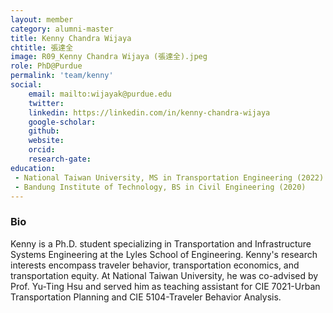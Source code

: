 ```yaml
---
layout: member
category: alumni-master
title: Kenny Chandra Wijaya
chtitle: 張達全
image: R09_Kenny Chandra Wijaya (張達全).jpeg
role: PhD@Purdue
permalink: 'team/kenny'
social:
    email: mailto:wijayak@purdue.edu
    twitter: 
    linkedin: https://linkedin.com/in/kenny-chandra-wijaya
    google-scholar: 
    github: 
    website: 
    orcid: 
    research-gate: 
education:
 - National Taiwan University, MS in Transportation Engineering (2022)
 - Bandung Institute of Technology, BS in Civil Engineering (2020)
---
```


<h3>Bio</h3>
Kenny is a Ph.D. student specializing in Transportation and Infrastructure Systems Engineering at the Lyles School of Engineering. Kenny's research interests encompass traveler behavior, transportation economics, and transportation equity. At National Taiwan University, he was co-advised by Prof. Yu-Ting Hsu and served him as teaching assistant for CIE 7021-Urban Transportation Planning and CIE 5104-Traveler Behavior Analysis.
